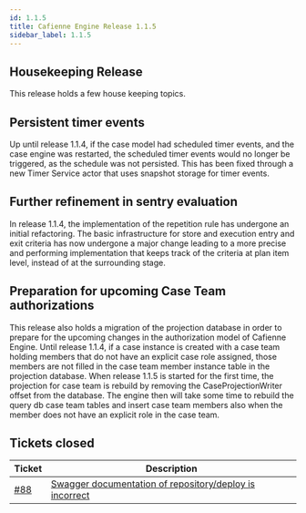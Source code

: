 ```yaml
---
id: 1.1.5
title: Cafienne Engine Release 1.1.5
sidebar_label: 1.1.5
---
```


## Housekeeping Release

This release holds a few house keeping topics.

## Persistent timer events
Up until release 1.1.4, if the case model had scheduled timer events, and the case engine was restarted, the scheduled timer events would no longer be triggered, as the schedule was not persisted.
This has been fixed through a new Timer Service actor that uses snapshot storage for timer events.

## Further refinement in sentry evaluation
In release 1.1.4, the implementation of the repetition rule has undergone an initial refactoring.
The basic infrastructure for store and execution entry and exit criteria has now undergone a major change leading to a more precise and performing implementation that keeps track of the criteria at plan item level, instead of at the surrounding stage.

## Preparation for upcoming Case Team authorizations
This release also holds a migration of the projection database in order to prepare for the upcoming changes in the authorization model of Cafienne Engine. Until release 1.1.4, if a case instance is created with a case team holding members that do not have an explicit case role assigned, those members are not filled in the case team member instance table in the projection database.
When release 1.1.5 is started for the first time, the projection for case team is rebuild by removing the CaseProjectionWriter offset from the database. The engine then will take some time to rebuild the query db case team tables and insert case team members also when the member does not have an explicit role in the case team.

## Tickets closed

| Ticket   | Description |
|----------|-------------|
| [#88](https://github.com/cafienne/cafienne-engine/issues/88) | [Swagger documentation of repository/deploy is incorrect](https://github.com/cafienne/cafienne-engine/issues/88)

